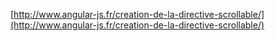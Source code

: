 [http://www.angular-js.fr/creation-de-la-directive-scrollable/](http://www.angular-js.fr/creation-de-la-directive-scrollable/)

